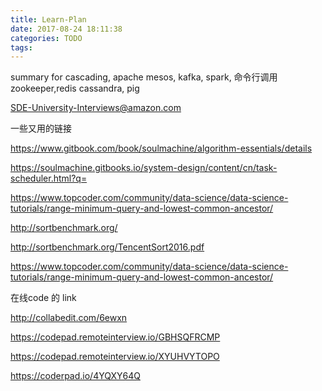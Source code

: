 ```yaml
---
title: Learn-Plan
date: 2017-08-24 18:11:38
categories: TODO
tags:
---
```

summary for cascading, 
apache mesos, kafka, spark, 命令行调用 zookeeper,redis cassandra, pig

SDE-University-Interviews@amazon.com


一些又用的链接

https://www.gitbook.com/book/soulmachine/algorithm-essentials/details

https://soulmachine.gitbooks.io/system-design/content/cn/task-scheduler.html?q=

https://www.topcoder.com/community/data-science/data-science-tutorials/range-minimum-query-and-lowest-common-ancestor/

http://sortbenchmark.org/

http://sortbenchmark.org/TencentSort2016.pdf

https://www.topcoder.com/community/data-science/data-science-tutorials/range-minimum-query-and-lowest-common-ancestor/

在线code 的 link

http://collabedit.com/6ewxn

https://codepad.remoteinterview.io/GBHSQFRCMP

https://codepad.remoteinterview.io/XYUHVYTOPO

https://coderpad.io/4YQXY64Q
